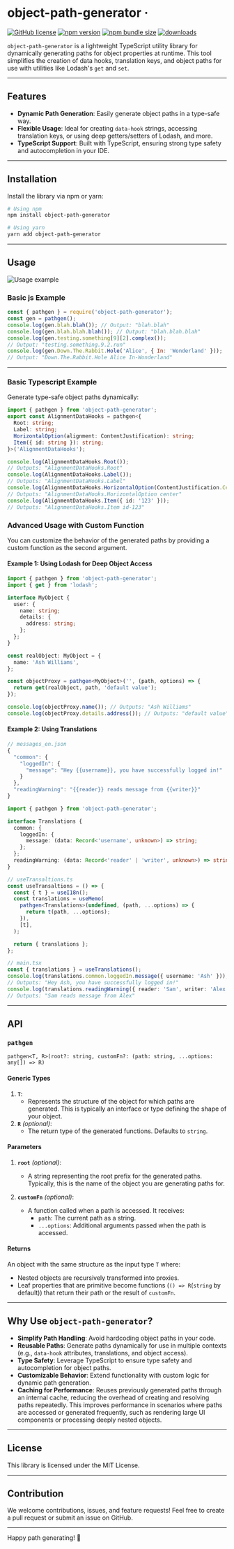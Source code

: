 # object-path-generator &middot; 
[![GitHub license](https://img.shields.io/badge/license-MIT-blue.svg)](https://github.com/varzager/object-path-generator/blob/main/LICENSE) 
[![npm version](https://img.shields.io/npm/v/object-path-generator.svg?style=flat)](https://www.npmjs.com/package/object-path-generator)
[![npm bundle size](https://img.shields.io/bundlephobia/minzip/object-path-generator?style=flat-square])](https://travis-ci.org/yjose/object-path-generator)
[![downloads](https://img.shields.io/npm/dt/object-path-generator.svg?style=flat-square)](http://www.npmtrends.com/object-path-generator)

`object-path-generator` is a lightweight TypeScript utility library for dynamically generating paths for object properties at runtime. This tool simplifies the creation of data hooks, translation keys, and object paths for use with utilities like Lodash's `get` and `set`.

---

## Features

- **Dynamic Path Generation**: Easily generate object paths in a type-safe way.
- **Flexible Usage**: Ideal for creating `data-hook` strings, accessing translation keys, or using deep getters/setters of Lodash, and more.
- **TypeScript Support**: Built with TypeScript, ensuring strong type safety and autocompletion in your IDE.

---

## Installation

Install the library via npm or yarn:

```bash
# Using npm
npm install object-path-generator

# Using yarn
yarn add object-path-generator
```

---

## Usage

![Usage example](assets/object-path-generator.gif)


### Basic js Example

```js
const { pathgen } = require('object-path-generator');
const gen = pathgen();
console.log(gen.blah.blah()); // Output: "blah.blah"
console.log(gen.blah.blah.blah()); // Output: "blah.blah.blah"
console.log(gen.testing.something[9][2].complex());
// Output: "testing.something.9.2.run"
console.log(gen.Down.The.Rabbit.Hole('Alice', { In: 'Wonderland' }));
// Output: "Down.The.Rabbit.Hole Alice In-Wonderland"
```

---

### Basic Typescript Example

Generate type-safe object paths dynamically:

```ts
import { pathgen } from 'object-path-generator';
export const AlignmentDataHooks = pathgen<{
  Root: string;
  Label: string;
  HorizontalOption(alignment: ContentJustification): string;
  Item({ id: string }): string;
}>('AlignmentDataHooks');

console.log(AlignmentDataHooks.Root());
// Outputs: "AlignmentDataHooks.Root"
console.log(AlignmentDataHooks.Label());
// Outputs: "AlignmentDataHooks.Label"
console.log(AlignmentDataHooks.HorizontalOption(ContentJustification.Center));
// Outputs: "AlignmentDataHooks.HorizontalOption center"
console.log(AlignmentDataHooks.Item({ id: '123' }));
// Outputs: "AlignmentDataHooks.Item id-123"
```

### Advanced Usage with Custom Function

You can customize the behavior of the generated paths by providing a custom function as the second argument.

#### Example 1: Using Lodash for Deep Object Access

```ts
import { pathgen } from 'object-path-generator';
import { get } from 'lodash';

interface MyObject {
  user: {
    name: string;
    details: {
      address: string;
    };
  };
}

const realObject: MyObject = {
  name: 'Ash Williams',
};

const objectProxy = pathgen<MyObject>('', (path, options) => {
  return get(realObject, path, 'default value');
});

console.log(objectProxy.name()); // Outputs: "Ash Williams"
console.log(objectProxy.details.address()); // Outputs: "default value"
```

#### Example 2: Using Translations

```js
// messages_en.json
{
  "common": {
    "loggedIn": {
      "message": "Hey {{username}}, you have successfully logged in!"
    }
  },
  "readingWarning": "{{reader}} reads message from {{writer}}"
}
```

```ts
import { pathgen } from 'object-path-generator';

interface Translations {
  common: {
    loggedIn: {
      message: (data: Record<'username', unknown>) => string;
    };
  };
  readingWarning: (data: Record<'reader' | 'writer', unknown>) => string;
}

// useTransaltions.ts
const useTransaltions = () => {
  const { t } = useI18n();
  const translations = useMemo(
    pathgen<Translations>(undefined, (path, ...options) => {
      return t(path, ...options);
    }),
    [t],
  );

  return { translations };
};

// main.tsx
const { translations } = useTranslations();
console.log(translations.common.loggedIn.message({ username: 'Ash' }));
// Outputs: "Hey Ash, you have successfully logged in!"
console.log(translations.readingWarning({ reader: 'Sam', writer: 'Alex' }));
// Outputs: "Sam reads message from Alex"
```

---

## API

### `pathgen`

`pathgen<T, R>(root?: string, customFn?: (path: string, ...options: any[]) => R)`

#### Generic Types

1. **`T`**:
   - Represents the structure of the object for which paths are generated. This is typically an interface or type defining the shape of your object.
2. **`R`** _(optional)_:
   - The return type of the generated functions. Defaults to `string`.

#### Parameters

1. **`root`** _(optional)_:

   - A string representing the root prefix for the generated paths. Typically, this is the name of the object you are generating paths for.

2. **`customFn`** _(optional)_:
   - A function called when a path is accessed. It receives:
     - `path`: The current path as a string.
     - `...options`: Additional arguments passed when the path is accessed.

#### Returns

An object with the same structure as the input type `T` where:

- Nested objects are recursively transformed into proxies.
- Leaf properties that are primitive become functions (`() => R`(`string` by default)) that return their path or the result of `customFn`.

---

## Why Use `object-path-generator`?

- **Simplify Path Handling**: Avoid hardcoding object paths in your code.
- **Reusable Paths**: Generate paths dynamically for use in multiple contexts (e.g., `data-hook` attributes, translations, and object access).
- **Type Safety**: Leverage TypeScript to ensure type safety and autocompletion for object paths.
- **Customizable Behavior**: Extend functionality with custom logic for dynamic path generation.
- **Caching for Performance**: Reuses previously generated paths through an internal cache, reducing the overhead of creating and resolving paths repeatedly. This improves performance in scenarios where paths are accessed or generated frequently, such as rendering large UI components or processing deeply nested objects.

---

## License

This library is licensed under the MIT License.

---

## Contribution

We welcome contributions, issues, and feature requests! Feel free to create a pull request or submit an issue on GitHub.

---

Happy path generating! 🚀
